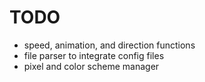 # TODO

- speed, animation, and direction functions
- file parser to integrate config files
- pixel and color scheme manager
